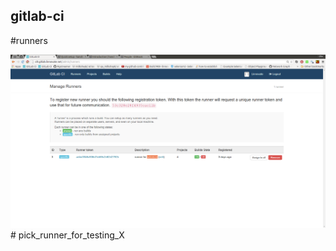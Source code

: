 gitlab-ci
----

#runners

![pick a runner dedicated for running selenium tests](../png/pick_a_runner_for_selenium_or_ELSE.png)# pick_runner_for_testing_X

